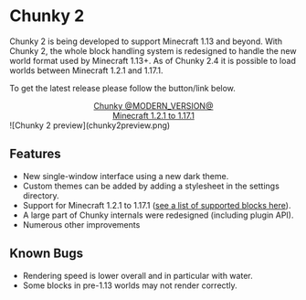 # Chunky 2

Chunky 2 is being developed to support Minecraft 1.13 and beyond. With Chunky
2, the whole block handling system is redesigned to handle the new world
format used by Minecraft 1.13+. As of Chunky 2.4 it is possible to load worlds between Minecraft 1.2.1 and 1.17.1.

To get the latest release please follow the button/link below.

<center>
	<a href="download.html" class="button"> Chunky @MODERN_VERSION@ <br><btnsub>Minecraft 1.2.1 to 1.17.1</btnsub></a>
</center>
![Chunky 2 preview](chunky2preview.png)

## Features

* New single-window interface using a new dark theme.
* Custom themes can be added by adding a stylesheet in the settings directory.
* Support for Minecraft 1.2.1 to 1.17.1 ([see a list of supported blocks here](https://chunky.lemaik.de/supported-blocks)).
* A large part of Chunky internals were redesigned (including plugin API).
* Numerous other improvements


## Known Bugs

* Rendering speed is lower overall and in particular with water.
* Some blocks in pre-1.13 worlds may not render correctly.

